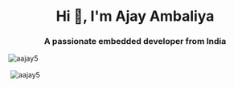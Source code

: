 <h1 align="center">Hi 👋, I'm Ajay Ambaliya</h1>
<h3 align="center">A passionate embedded developer from India</h3>

<p align="left"> <img src="https://komarev.com/ghpvc/?username=aajay5&label=Profile%20views&color=050505&style=flat" alt="aajay5" /> </p>


<p>&nbsp;<img align="center" src="https://github-readme-stats.vercel.app/api?username=aajay5&show_icons=true&theme=dark&locale=en" alt="aajay5" /></p>
